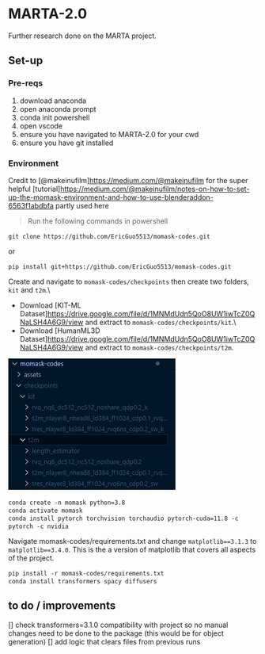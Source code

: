 # MARTA-2.0
Further research done on the MARTA project.

## Set-up

### Pre-reqs
1. download anaconda
2. open anaconda prompt
3. conda init powershell
4. open vscode
5. ensure you have navigated to MARTA-2.0 for your cwd
6. ensure you have git installed

### Environment

Credit to [@makeinufilm]https://medium.com/@makeinufilm for the super helpful [tutorial]https://medium.com/@makeinufilm/notes-on-how-to-set-up-the-momask-environment-and-how-to-use-blenderaddon-6563f1abdbfa partly used here

> Run the following commands in powershell
``` 
git clone https://github.com/EricGuo5513/momask-codes.git
```
or
```
pip install git+https://github.com/EricGuo5513/momask-codes.git
```
Create and navigate to `momask-codes/checkpoints` then create two folders, `kit` and `t2m`.\
- Download [KIT-ML Dataset]https://drive.google.com/file/d/1MNMdUdn5QoO8UW1iwTcZ0QNaLSH4A6G9/view and extract to `momask-codes/checkpoints/kit`.\
- Download [HumanML3D Dataset]https://drive.google.com/file/d/1MNMdUdn5QoO8UW1iwTcZ0QNaLSH4A6G9/view and extract to `momask-codes/checkpoints/t2m`.

![Folder Organization Structure](readme_assets/Momask%20Example%20Display.png)

```
conda create -n momask python=3.8
conda activate momask
conda install pytorch torchvision torchaudio pytorch-cuda=11.8 -c pytorch -c nvidia
```
Navigate momask-codes/requirements.txt and change `matplotlib==3.1.3` to `matplotlib==3.4.0`. This is the a version of matplotlib that covers all aspects of the project.
```
pip install -r momask-codes/requirements.txt
conda install transformers spacy diffusers
```

## to do / improvements
[] check transformers=3.1.0 compatibility with project so no manual changes need to be done to the package (this would be for object generation)
[] add logic that clears files from previous runs
